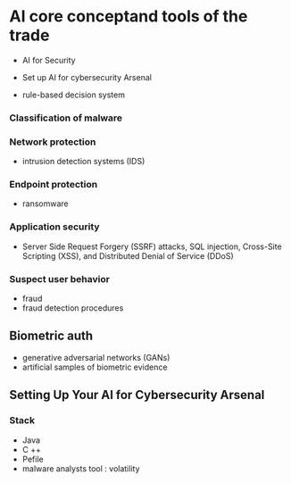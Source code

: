 # AI core conceptand tools of the trade
- AI for Security 
- Set up AI for cybersecurity Arsenal

- rule-based decision system

### Classification of malware 



### Network protection
- intrusion detection systems (IDS)



### Endpoint protection
- ransomware 



### Application security
- Server Side Request Forgery (SSRF) attacks, SQL injection, Cross-Site Scripting (XSS), and Distributed Denial of Service (DDoS) 



### Suspect user behavior
- fraud 
- fraud detection procedures


## Biometric auth 
- generative adversarial networks (GANs)
- artificial samples of biometric evidence




## Setting Up Your AI for Cybersecurity Arsenal







### Stack 
- Java 
- C ++
- Pefile
- malware analysts tool : volatility

